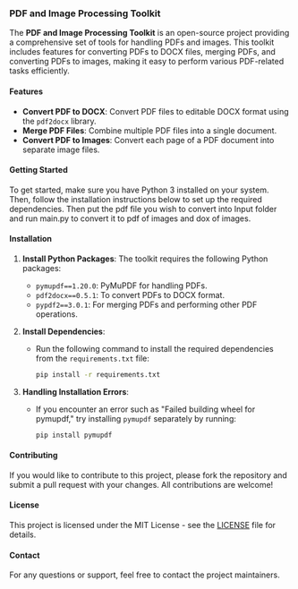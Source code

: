 ### PDF and Image Processing Toolkit

The **PDF and Image Processing Toolkit** is an open-source project providing a comprehensive set of tools for handling PDFs and images. This toolkit includes features for converting PDFs to DOCX files, merging PDFs, and converting PDFs to images, making it easy to perform various PDF-related tasks efficiently.

#### Features

- **Convert PDF to DOCX**: Convert PDF files to editable DOCX format using the `pdf2docx` library.
- **Merge PDF Files**: Combine multiple PDF files into a single document.
- **Convert PDF to Images**: Convert each page of a PDF document into separate image files.

#### Getting Started

To get started, make sure you have Python 3 installed on your system. Then, follow the installation instructions below to set up the required dependencies. Then put the pdf file you wish to convert into Input folder and run main.py to convert it to pdf of images and dox of images.

#### Installation

1. **Install Python Packages**: The toolkit requires the following Python packages:
   - `pymupdf==1.20.0`: PyMuPDF for handling PDFs.
   - `pdf2docx==0.5.1`: To convert PDFs to DOCX format.
   - `pypdf2==3.0.1`: For merging PDFs and performing other PDF operations.

2. **Install Dependencies**:
   - Run the following command to install the required dependencies from the `requirements.txt` file:
     ```bash
     pip install -r requirements.txt
     ```

3. **Handling Installation Errors**:
   - If you encounter an error such as "Failed building wheel for pymupdf," try installing `pymupdf` separately by running:
     ```bash
     pip install pymupdf
     ```
#### Contributing

If you would like to contribute to this project, please fork the repository and submit a pull request with your changes. All contributions are welcome!

#### License

This project is licensed under the MIT License - see the [LICENSE](LICENSE) file for details.

#### Contact

For any questions or support, feel free to contact the project maintainers.
